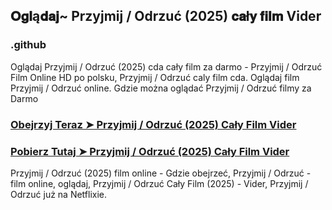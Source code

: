 ## 𝐎𝐠𝐥ą𝐝𝐚𝐣~ Przyjmij / Odrzuć (2025) 𝐜𝐚ł𝐲 𝐟𝐢𝐥𝐦 Vider

### .github

Oglądaj Przyjmij / Odrzuć (2025) cda cały film za darmo - Przyjmij / Odrzuć Film Online HD po polsku, Przyjmij / Odrzuć caly film cda. Oglądaj film Przyjmij / Odrzuć online. Gdzie można oglądać Przyjmij / Odrzuć filmy za Darmo

### [Obejrzyj Teraz ➤ Przyjmij / Odrzuć (2025) Cały Film Vider](https://watching4khdmovies.blogspot.com/2025/04/drop.html)

### [Pobierz Tutaj ➤ Przyjmij / Odrzuć (2025) Cały Film Vider](https://watching4khdmovies.blogspot.com/2025/04/drop.html)

Przyjmij / Odrzuć (2025) film online - Gdzie obejrzeć, Przyjmij / Odrzuć - film online, oglądaj, Przyjmij / Odrzuć Cały Film (2025) - Vider, Przyjmij / Odrzuć już na Netflixie.
